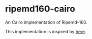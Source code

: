 # ripemd160-cairo
An Cairo implementation of Ripemd-160.

This implementation is inspired by [here](https://homes.esat.kuleuven.be/~bosselae/ripemd160.html).
